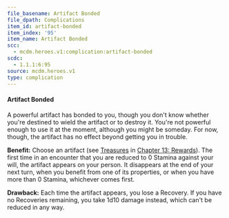 ```yaml
---
file_basename: Artifact Bonded
file_dpath: Complications
item_id: artifact-bonded
item_index: '95'
item_name: Artifact Bonded
scc:
  - mcdm.heroes.v1:complication:artifact-bonded
scdc:
  - 1.1.1:6:95
source: mcdm.heroes.v1
type: complication
---
```


#### Artifact Bonded

A powerful artifact has bonded to you, though you don't know whether you're destined to wield the artifact or to destroy it. You're not powerful enough to use it at the moment, although you might be someday. For now, though, the artifact has no effect beyond getting you in trouble.

**Benefit:** Choose an artifact (see [Treasures](#page-327-2) in [Chapter 13: Rewards](#page-327-1)). The first time in an encounter that you are reduced to 0 Stamina against your will, the artifact appears on your person. It disappears at the end of your next turn, when you benefit from one of its properties, or when you have more than 0 Stamina, whichever comes first.

**Drawback:** Each time the artifact appears, you lose a Recovery. If you have no Recoveries remaining, you take 1d10 damage instead, which can't be reduced in any way.
